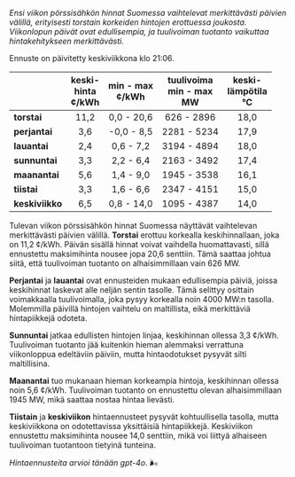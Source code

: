 *Ensi viikon pörssisähkön hinnat Suomessa vaihtelevat merkittävästi päivien välillä, erityisesti torstain korkeiden hintojen erottuessa joukosta. Viikonlopun päivät ovat edullisempia, ja tuulivoiman tuotanto vaikuttaa hintakehitykseen merkittävästi.*

Ennuste on päivitetty keskiviikkona klo 21:06.

|            | keski-<br>hinta<br>¢/kWh | min - max<br>¢/kWh | tuulivoima<br>min - max<br>MW | keski-<br>lämpötila<br>°C |
|:-------------|:----------------:|:----------------:|:-------------:|:-------------:|
| **torstai**  |       11,2       |     0,0 - 20,6   |   626 - 2896  |     18,0      |
| **perjantai**|       3,6        |    -0,0 - 8,5    |  2281 - 5234  |     17,9      |
| **lauantai** |       2,4        |     0,6 - 7,2    |  3194 - 4894  |     18,0      |
| **sunnuntai**|       3,3        |     2,2 - 6,4    |  2163 - 3492  |     17,4      |
| **maanantai**|       5,6        |     1,4 - 9,0    |  1945 - 3538  |     16,1      |
| **tiistai**  |       3,3        |     1,6 - 6,6    |  2347 - 4151  |     15,0      |
| **keskiviikko**|     6,5        |     0,8 - 14,0   |  1095 - 4387  |     14,0      |

Tulevan viikon pörssisähkön hinnat Suomessa näyttävät vaihtelevan merkittävästi päivien välillä. **Torstai** erottuu korkealla keskihinnallaan, joka on 11,2 ¢/kWh. Päivän sisällä hinnat voivat vaihdella huomattavasti, sillä ennustettu maksimihinta nousee jopa 20,6 senttiin. Tämä saattaa johtua siitä, että tuulivoiman tuotanto on alhaisimmillaan vain 626 MW. 

**Perjantai** ja **lauantai** ovat ennusteiden mukaan edullisempia päiviä, joissa keskihinnat laskevat alle neljän sentin tasolle. Tämä selittyy osittain voimakkaalla tuulivoimalla, joka pysyy korkealla noin 4000 MW:n tasolla. Molemmilla päivillä hintojen vaihtelu on maltillista, eikä merkittäviä hintapiikkejä odoteta.

**Sunnuntai** jatkaa edullisten hintojen linjaa, keskihinnan ollessa 3,3 ¢/kWh. Tuulivoiman tuotanto jää kuitenkin hieman alemmaksi verrattuna viikonloppua edeltäviin päiviin, mutta hintaodotukset pysyvät silti maltillisina.

**Maanantai** tuo mukanaan hieman korkeampia hintoja, keskihinnan ollessa noin 5,6 ¢/kWh. Tuulivoiman tuotanto on ennustettu olevan alhaisimmillaan 1945 MW, mikä saattaa nostaa hintaa lievästi. 

**Tiistain** ja **keskiviikon** hintaennusteet pysyvät kohtuullisella tasolla, mutta keskiviikkona on odotettavissa yksittäisiä hintapiikkejä. Keskiviikon ennustettu maksimihinta nousee 14,0 senttiin, mikä voi liittyä alhaiseen tuulivoiman tuotantoon tietyinä tunteina.

*Hintaennusteita arvioi tänään gpt-4o.* 🌬️
